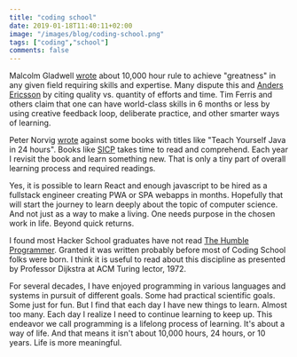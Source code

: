 ```yaml
---
title: "coding school"
date: 2019-01-18T11:40:11+02:00
image: "/images/blog/coding-school.png"
tags: ["coding","school"]
comments: false
---
```

Malcolm Gladwell [wrote](https://www.newyorker.com/sports/sporting-scene/complexity-and-the-ten-thousand-hour-rule) about 10,000 hour rule to achieve "greatness" in any given field requiring skills and expertise. Many dispute this and [Anders Ericsson](http://projects.ict.usc.edu/itw/gel/EricssonDeliberatePracticePR93.pdf) by citing quality vs. quantity of efforts and time. Tim Ferris and others claim that one can have world-class skills in 6 months or less by using creative feedback loop, deliberate practice, and other smarter ways of learning.

Peter Norvig [wrote](http://norvig.com/21-days.html) against some books with titles like "Teach Yourself Java in 24 hours".  Books like [SICP](https://en.wikipedia.org/wiki/Structure_and_Interpretation_of_Computer_Programs) takes time to read and comprehend. Each year I revisit the book and learn something new. That is only a tiny part of overall learning process and required readings.

Yes, it is possible to learn React and enough javascript to be hired as a fullstack engineer creating PWA or SPA webapps in months. Hopefully that will start the journey to learn deeply about the topic of computer science. And not just as a way to make a living.  One needs purpose in the chosen work in life. Beyond quick returns.

I found most Hacker School graduates have not read [The Humble Programmer](https://www.cs.utexas.edu/~EWD/transcriptions/EWD03xx/EWD340.html).  Granted it was written probably before most of Coding School folks were born. I think it is useful to read about this discipline as presented by Professor Dijkstra at ACM Turing lector, 1972.

For several decades, I have enjoyed programming in various languages and systems in pursuit of different goals. Some had practical scientific goals. Some just for fun. But I find that each day I have new things to learn. Almost too many. Each day I realize I need to continue learning to keep up. This endeavor we call programming is a lifelong process of learning.  It's about a way of life. And that means it isn't about 10,000 hours, 24 hours, or 10 years.  Life is more meaningful.

